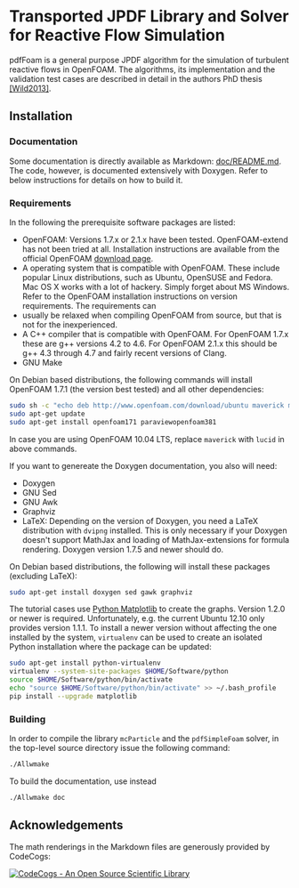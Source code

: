 # Transported JPDF Library and Solver for Reactive Flow Simulation

pdfFoam is a general purpose JPDF algorithm for the simulation of turbulent
reactive flows in OpenFOAM. The algorithms, its implementation and the
validation test cases are described in detail in the authors PhD thesis
[[Wild2013]](doc/references.md#Wild2013).

## Installation

### Documentation
Some documentation is directly available as Markdown:
[doc/README.md](doc/README.md). The code, however, is documented extensively
with Doxygen. Refer to below instructions for details on how to build it.

### Requirements

In the following the prerequisite software packages are listed:

- OpenFOAM: Versions 1.7.x or 2.1.x have been tested. OpenFOAM-extend has not
  been tried at all. Installation instructions are available from the official
  OpenFOAM [download page](http://openfoam.org/download).
- A operating system that is compatible with OpenFOAM. These include popular
  Linux distributions, such as Ubuntu, OpenSUSE and Fedora. Mac OS X works
  with a lot of hackery. Simply forget about MS Windows. Refer to the OpenFOAM
  installation instructions on version requirements. The requirements can
- usually be relaxed when compiling OpenFOAM from source, but that is not for
  the inexperienced.
- A C++ compiler that is compatible with OpenFOAM. For OpenFOAM 1.7.x these
  are g++ versions 4.2 to 4.6. For OpenFOAM 2.1.x this should be g++ 4.3
  through 4.7 and fairly recent versions of Clang.
- GNU Make

On Debian based distributions, the following commands will install OpenFOAM
1.7.1 (the version best tested) and all other dependencies:

```sh
sudo sh -c "echo deb http://www.openfoam.com/download/ubuntu maverick main > /etc/apt/sources.list.d/openfoam171.list"
sudo apt-get update
sudo apt-get install openfoam171 paraviewopenfoam381
```

In case you are using OpenFOAM 10.04 LTS, replace `maverick` with `lucid` in
above commands.

If you want to genereate the Doxygen documentation, you also will need:

- Doxygen
- GNU Sed
- GNU Awk
- Graphviz
- LaTeX: Depending on the version of Doxygen, you need a LaTeX distribution
  with `dvipng` installed. This is only necessary if your Doxygen doesn't
  support MathJax and loading of MathJax-extensions for formula rendering.
  Doxygen version 1.7.5 and newer should do.

On Debian based distributions, the following will install these packages
(excluding LaTeX):

```sh
sudo apt-get install doxygen sed gawk graphviz
```

The tutorial cases use [Python Matplotlib](http://matplotlib.org) to create the
graphs. Version 1.2.0 or newer is required. Unfortunately, e.g. the current
Ubuntu 12.10 only provides version 1.1.1. To install a newer version without
affecting the one installed by the system, `virtualenv` can be used to create
an isolated Python installation where the package can be updated:

```sh
sudo apt-get install python-virtualenv
virtualenv --system-site-packages $HOME/Software/python
source $HOME/Software/python/bin/activate
echo "source $HOME/Software/python/bin/activate" >> ~/.bash_profile
pip install --upgrade matplotlib
```

### Building
In order to compile the library `mcParticle` and the `pdfSimpleFoam`
solver, in the top-level source directory issue the following command:

```sh
./Allwmake
```

To build the documentation, use instead

```sh
./Allwmake doc
```

## Acknowledgements
The math renderings in the Markdown files are generously provided by CodeCogs:

[![CodeCogs - An Open Source Scientific Library](http://www.codecogs.com/images/logo.gif)](http://www.codecogs.com)
